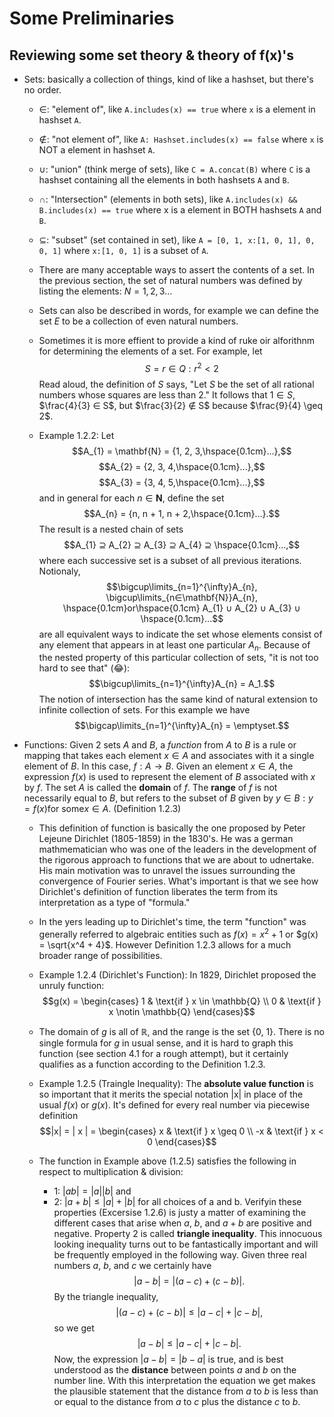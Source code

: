 # Some Preliminaries

Reviewing some set theory & theory of f(x)'s
---
* Sets: basically a collection of things, kind of like a hashset, but there's no order.

    * $∈$: "element of", like `A.includes(x) == true` where `x` is a element in hashset `A`.
    
    * $∉$: "not element of", like `A: Hashset.includes(x) == false` where `x` is NOT a element in hashset `A`.
    
    * $∪$: "union" (think merge of sets), like `C = A.concat(B)` where `C` is a hashset containing all the elements in both hashsets `A` and `B`.
    
    * $∩$: "Intersection" (elements in both sets), like `A.includes(x) && B.includes(x) == true` where x is a element in BOTH hashsets `A` and `B`.
    
    * $⊆$: "subset" (set contained in set), like `A = [0, 1, x:[1, 0, 1], 0, 0, 1]` where `x:[1, 0, 1]` is a subset of `A`.
    
    * There are many acceptable ways to assert the contents of a set. In the previous section, the set of natural numbers was defined by listing the elements: $N = {1,2,3...}$

    * Sets can also be described in words, for example we can define the set $E$ to be a collection of even natural numbers.

    * Sometimes it is more effient to provide a kind of ruke oir alforithnm for determining the elements of a set. For example, let $$S = {r ∈ Q : r^2 < 2}$$ Read aloud, the definition of $S$ says, "Let $S$ be the set of all rational numbers whose squares are less than 2." It follows that $1 ∈ S$, $\frac{4}{3} ∈ S$, but $\frac{3}{2} ∉ S$ because $\frac{9}{4} \geq 2$.

    * Example 1.2.2: Let $$A_{1} = \mathbf{N} = {1, 2, 3,\hspace{0.1cm}...},$$ $$A_{2} = {2, 3, 4,\hspace{0.1cm}...},$$ $$A_{3} = {3, 4, 5,\hspace{0.1cm}...},$$ and in general for each $n ∈ \mathbf{N}$, define the set $$A_{n} = {n, n + 1, n + 2,\hspace{0.1cm}...}.$$ The result is a nested chain of sets $$A_{1} ⊇ A_{2} ⊇ A_{3} ⊇ A_{4} ⊇ \hspace{0.1cm}...,$$ where each successive set is a subset of all previous iterations. Notionaly, $$\bigcup\limits_{n=1}^{\infty}A_{n}, \bigcup\limits_{n∈\mathbf{N}}A_{n}, \hspace{0.1cm}or\hspace{0.1cm} A_{1} ∪ A_{2} ∪ A_{3} ∪ \hspace{0.1cm}...$$ are all equivalent ways to indicate the set whose elements consist of any element that appears in at least one particular $A_{n}$. Because of the nested property of this particular collection of sets, "it is not too hard to see that" (:joy:): $$\bigcup\limits_{n=1}^{\infty}A_{n} = A_1.$$ The notion of intersection has the same kind of natural extension to infinite collection of sets. For this example we have $$\bigcap\limits_{n=1}^{\infty}A_{n} = \emptyset.$$ 

* Functions: Given 2 sets $A$ and $B$, a _function_ from $A$ to $B$ is a rule or mapping that takes each element $x ∈ A$ and associates with it a single element of $B$. In this case, $f : A \rightarrow B.$ Given an element $x ∈ A$, the expression $f(x)$ is used to represent the element of $B$ associated with $x$ by $f$. The set $A$ is called the __domain__ of $f$. The __range__ of $f$ is not necessarily equal to $B$, but refers to the subset of $B$ given by ${y ∈ B : y = f(x) \text{for some} x ∈ A}$. (Definition 1.2.3)

    * This definition of function is basically the one proposed by Peter Lejeune Dirichlet (1805-1859) in the 1830's. He was a german mathmematician who was one of the leaders in the development of the rigorous approach to functions that we are about to udnertake. His main motivation was to unravel the issues surrounding the convergence of Fourier series. What's important is that we see how Dirichlet's definition of function liberates the term from its interpretation as a type of "formula."

    * In the yers leading up to Dirichlet's time, the term "function" was generally referred to algebraic entities such as $f(x) = x^2 + 1$ or $g(x) = \sqrt{x^4 + 4}$. However Definition 1.2.3 allows for a much broader range of possibilities.

    * Example 1.2.4 (Dirichlet's Function): In 1829, Dirichlet proposed the unruly function: $$g(x) = \begin{cases} 1 & \text{if } x \in \mathbb{Q} \\ 0 & \text{if } x \notin \mathbb{Q} \end{cases}$$

    * The domain of $g$ is all of $\mathbb{R}$, and the range is the set {0, 1}. There is no single formula for $g$ in usual sense, and it is hard to graph this function (see section 4.1 for a rough attempt), but it certainly qualifies as a function according to the Definition 1.2.3.

     * Example 1.2.5 (Traingle Inequality): The __absolute value function__ is so important that it merits the special notation |x| in place of the usual $f(x)$ or $g(x)$. It's defined for every real number via piecewise definition $$|x| = | x | = \begin{cases} x & \text{if } x \geq 0 \\ -x & \text{if } x < 0 \end{cases}$$

     * The function in Example above (1.2.5) satisfies the following in respect to multiplication & division:
        - 1: $|ab| = |a||b|$ and
        - 2: $|a + b| \leq |a| + |b|$
    for all choices of a and b. Verifyin these properties (Excersise 1.2.6) is justy a matter of examining the different cases that arise when $a$, $b$, and $a+b$ are positive and negative. Property 2 is called __triangle inequality__. This innocuous looking inequality turns out to be fantastically important and will be frequently employed in the following way. Given three real numbers $a$, $b$, and $c$ we certainly have $$|a - b| = |(a - c) + (c - b)|.$$
    By the triangle inequality, $$|(a - c) + (c - b)| \leq |a - c| + |c - b|,$$
    so we get $$|a - b| \leq |a - c| + |c - b|.$$ 
    Now, the expression $|a - b| = |b - a|$ is true, and is best understood as the __distance__ between points $a$ and $b$ on the number line. With this interpretation the equation we get makes the plausible statement that the distance from $a$ to $b$ is less than or equal to the distance from $a$ to $c$ plus the distance $c$ to $b$.


